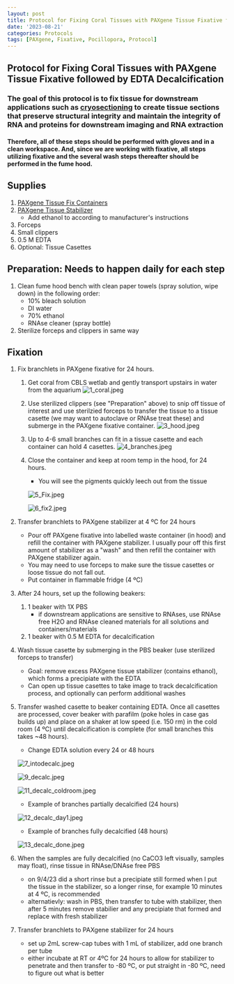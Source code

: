 ```yaml
---
layout: post
title: Protocol for Fixing Coral Tissues with PAXgene Tissue Fixative followed by EDTA Decalcification
date: '2023-08-21'
categories: Protocols
tags: [PAXgene, Fixative, Pocillopora, Protocol]
---
```


## Protocol for Fixing Coral Tissues with PAXgene Tissue Fixative followed by EDTA Decalcification

### The goal of this protocol is to fix tissue for downstream applications such as [cryosectioning](https://github.com/zdellaert/ZD_Putnam_Lab_Notebook/blob/master/_posts/2023-08-31-Cryosectioning-Protocol.md) to create tissue sections that preserve structural integrity and maintain the integrity of RNA and proteins for downstream imaging and RNA extraction

#### Therefore, all of these steps should be performed with gloves and in a clean workspace. And, since we are working with fixative, all steps utilizing fixative and the several wash steps thereafter should be performed in the fume hood.

## Supplies
1. [PAXgene Tissue Fix Containers](https://www.qiagen.com/us/products/discovery-and-translational-research/sample-collection-stabilization/paxgene-tissue-fix-container-50-ml)
2. [PAXgene Tissue Stabilizer](https://www.qiagen.com/us/products/discovery-and-translational-research/sample-collection-stabilization/paxgene-tissue-stabilizer-concentrate?catno=765512)
   - Add ethanol to according to manufacturer's instructions
3. Forceps
4. Small clippers
5. 0.5 M EDTA
6. Optional: Tissue Casettes

## Preparation: Needs to happen daily for each step
1. Clean fume hood bench with clean paper towels (spray solution, wipe down) in the following order:
    - 10% bleach solution
    - DI water
    - 70% ethanol
    - RNAse cleaner (spray bottle)
2. Sterilize forceps and clippers in same way

## Fixation

1. Fix branchlets in PAXgene fixative for 24 hours.
   1. Get coral from CBLS wetlab and gently transport upstairs in water from the aquarium
      ![1_coral.jpeg](https://github.com/zdellaert/ZD_Putnam_Lab_Notebook/blob/master/images/protocols/PAXgene_fix/1_coral.jpeg?raw=true)

   2. Use sterilized clippers (see "Preparation" above) to snip off tissue of interest and use sterilzied forceps to transfer the tissue to a tissue casette (we may want to autoclave or RNAse treat these) and submerge in the PAXgene fixative container.
      ![3_hood.jpeg](https://github.com/zdellaert/ZD_Putnam_Lab_Notebook/blob/master/images/protocols/PAXgene_fix/3_hood.jpeg?raw=true)
   3. Up to 4-6 small branches can fit in a tissue casette and each container can hold 4 casettes. 
      ![4_branches.jpeg](https://github.com/zdellaert/ZD_Putnam_Lab_Notebook/blob/master/images/protocols/PAXgene_fix/4_branches.jpeg?raw=true)

   4. Close the container and keep at room temp in the hood, for 24 hours.
      - You will see the pigments quickly leech out from the tissue

      ![5_Fix.jpeg](https://github.com/zdellaert/ZD_Putnam_Lab_Notebook/blob/master/images/protocols/PAXgene_fix/5_Fix.jpeg?raw=true)

      ![6_fix2.jpeg](https://github.com/zdellaert/ZD_Putnam_Lab_Notebook/blob/master/images/protocols/PAXgene_fix/6_fix2.jpeg?raw=true)

2. Transfer branchlets to PAXgene stabilizer at 4 ºC for 24 hours
   - Pour off PAXgene fixative into labelled waste container (in hood) and refill the container with PAXgene stabilizer. I usually pour off this first amount of stabilizer as a "wash" and then refill the container with PAXgene stabilizer again. 
   - You may need to use forceps to make sure the tissue casettes or loose tissue do not fall out.
   - Put container in flammable fridge (4 ºC)

3. After 24 hours, set up the following beakers:
   1. 1 beaker with 1X PBS
      - if downstream applications are sensitive to RNAses, use RNAse free H2O and RNAse cleaned materials for all solutions and containers/materials
   2. 1 beaker with 0.5 M EDTA for decalcification

4. Wash tissue casette by submerging in the PBS beaker (use sterilized forceps to transfer)
   - Goal: remove excess PAXgene tissue stabilizer (contains ethanol), which forms a precipiate with the EDTA
   - Can open up tissue casettes to take image to track decalcification process, and optionally can perform additional washes

5. Transfer washed casette to beaker containing EDTA. Once all casettes are processed, cover beaker with parafilm (poke holes in case gas builds up) and place on a shaker at low speed (i.e. 150 rm) in the cold room (4 ºC) until decalcification is complete (for small branches this takes ~48 hours).
   - Change EDTA solution every 24 or 48 hours

   ![7_intodecalc.jpeg](https://github.com/zdellaert/ZD_Putnam_Lab_Notebook/blob/master/images/protocols/PAXgene_fix/7_intodecalc.jpeg?raw=true)

   ![9_decalc.jpeg](https://github.com/zdellaert/ZD_Putnam_Lab_Notebook/blob/master/images/protocols/PAXgene_fix/9_decalc.jpeg?raw=true)

   ![11_decalc_coldroom.jpeg](https://github.com/zdellaert/ZD_Putnam_Lab_Notebook/blob/master/images/protocols/PAXgene_fix/11_decalc_coldroom.jpeg?raw=true)

   - Example of branches partially decalcified (24 hours)

   ![12_decalc_day1.jpeg](https://github.com/zdellaert/ZD_Putnam_Lab_Notebook/blob/master/images/protocols/PAXgene_fix/12_decalc_day1.jpeg?raw=true)

   - Example of branches fully decalcified (48 hours)

   ![13_decalc_done.jpeg](https://github.com/zdellaert/ZD_Putnam_Lab_Notebook/blob/master/images/protocols/PAXgene_fix/13_decalc_done.jpeg?raw=true)

6. When the samples are fully decalcified (no CaCO3 left visually, samples may float), rinse tissue in RNAse/DNAse free PBS
   - on 9/4/23 did a short rinse but a precipiate still formed when I put the tissue in the stabilizer, so a longer rinse, for example 10 minutes at 4 ºC, is recommended
   - alternatievly: wash in PBS, then transfer to tube with stabilizer, then after 5 minutes remove stabilier and any precipiate that formed and replace with fresh stabilizer
6. Transfer branchlets to PAXgene stabilizer for 24 hours
   - set up 2mL screw-cap tubes with 1 mL of stabilizer, add one branch per tube
   - either incubate at RT or 4ºC for 24 hours to allow for stabilizer to penetrate and then transfer to -80 ºC, or put straight in -80 ºC, need to figure out what is better